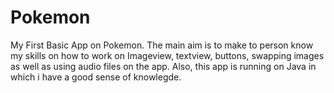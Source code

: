 # Pokemon
My First Basic App on Pokemon. The main aim is to make to person know my skills on how to work on Imageview, textview, buttons, swapping images as well as using audio files on the app. Also, this app is running on Java in which i have a good sense of knowlegde. 
